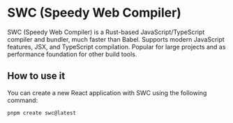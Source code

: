 # SWC (Speedy Web Compiler)

SWC (Speedy Web Compiler) is a Rust-based JavaScript/TypeScript compiler and bundler, much faster than Babel. Supports modern JavaScript features, JSX, and TypeScript compilation. Popular for large projects and as performance foundation for other build tools.

## How to use it

You can create a new React application with SWC using the following command:

```bash
pnpm create swc@latest
```
